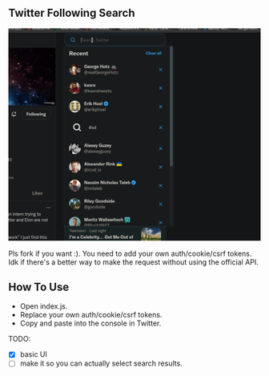 ## Twitter Following Search

![gif](https://raw.githubusercontent.com/bjsi/twitter-search-lol/main/search.gif)

Pls fork if you want :). You need to add your own auth/cookie/csrf tokens. Idk if there's a better way to make the request without using the official API.

## How To Use

- Open index.js.
- Replace your own auth/cookie/csrf tokens.
- Copy and paste into the console in Twitter.

TODO:

- [x] basic UI
- [ ] make it so you can actually select search results.
